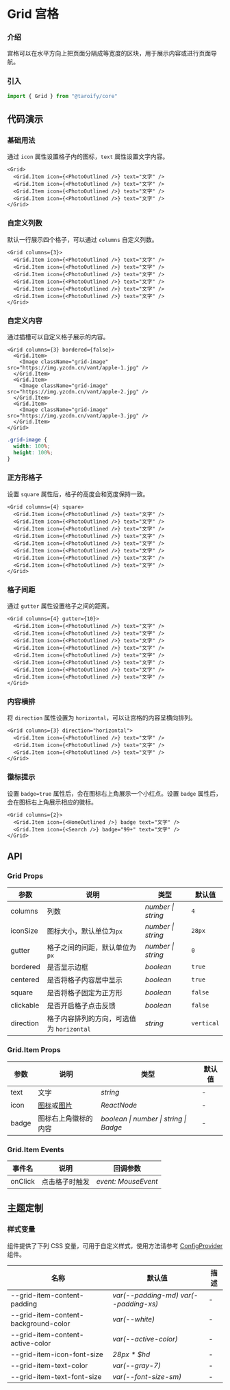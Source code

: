 # Grid 宫格

### 介绍

宫格可以在水平方向上把页面分隔成等宽度的区块，用于展示内容或进行页面导航。

### 引入

```ts
import { Grid } from "@taroify/core"
```

## 代码演示

### 基础用法

通过 `icon` 属性设置格子内的图标，`text` 属性设置文字内容。

```tsx
<Grid>
  <Grid.Item icon={<PhotoOutlined />} text="文字" />
  <Grid.Item icon={<PhotoOutlined />} text="文字" />
  <Grid.Item icon={<PhotoOutlined />} text="文字" />
  <Grid.Item icon={<PhotoOutlined />} text="文字" />
</Grid>
```

### 自定义列数

默认一行展示四个格子，可以通过 `columns` 自定义列数。

```tsx
<Grid columns={3}>
  <Grid.Item icon={<PhotoOutlined />} text="文字" />
  <Grid.Item icon={<PhotoOutlined />} text="文字" />
  <Grid.Item icon={<PhotoOutlined />} text="文字" />
  <Grid.Item icon={<PhotoOutlined />} text="文字" />
  <Grid.Item icon={<PhotoOutlined />} text="文字" />
  <Grid.Item icon={<PhotoOutlined />} text="文字" />
</Grid>
```

### 自定义内容

通过插槽可以自定义格子展示的内容。

```tsx
<Grid columns={3} bordered={false}>
  <Grid.Item>
    <Image className="grid-image" src="https://img.yzcdn.cn/vant/apple-1.jpg" />
  </Grid.Item>
  <Grid.Item>
    <Image className="grid-image" src="https://img.yzcdn.cn/vant/apple-2.jpg" />
  </Grid.Item>
  <Grid.Item>
    <Image className="grid-image" src="https://img.yzcdn.cn/vant/apple-3.jpg" />
  </Grid.Item>
</Grid>
```

```scss
.grid-image {
  width: 100%;
  height: 100%;
}
```

### 正方形格子

设置 `square` 属性后，格子的高度会和宽度保持一致。

```tsx
<Grid columns={4} square>
  <Grid.Item icon={<PhotoOutlined />} text="文字" />
  <Grid.Item icon={<PhotoOutlined />} text="文字" />
  <Grid.Item icon={<PhotoOutlined />} text="文字" />
  <Grid.Item icon={<PhotoOutlined />} text="文字" />
  <Grid.Item icon={<PhotoOutlined />} text="文字" />
  <Grid.Item icon={<PhotoOutlined />} text="文字" />
  <Grid.Item icon={<PhotoOutlined />} text="文字" />
  <Grid.Item icon={<PhotoOutlined />} text="文字" />
</Grid>
```

### 格子间距

通过 `gutter` 属性设置格子之间的距离。

```tsx
<Grid columns={4} gutter={10}>
  <Grid.Item icon={<PhotoOutlined />} text="文字" />
  <Grid.Item icon={<PhotoOutlined />} text="文字" />
  <Grid.Item icon={<PhotoOutlined />} text="文字" />
  <Grid.Item icon={<PhotoOutlined />} text="文字" />
  <Grid.Item icon={<PhotoOutlined />} text="文字" />
  <Grid.Item icon={<PhotoOutlined />} text="文字" />
  <Grid.Item icon={<PhotoOutlined />} text="文字" />
  <Grid.Item icon={<PhotoOutlined />} text="文字" />
</Grid>
```

### 内容横排

将 `direction` 属性设置为 `horizontal`，可以让宫格的内容呈横向排列。

```tsx
<Grid columns={3} direction="horizontal">
  <Grid.Item icon={<PhotoOutlined />} text="文字" />
  <Grid.Item icon={<PhotoOutlined />} text="文字" />
  <Grid.Item icon={<PhotoOutlined />} text="文字" />
</Grid>
```

### 徽标提示

设置 `badge=true` 属性后，会在图标右上角展示一个小红点。设置 `badge` 属性后，会在图标右上角展示相应的徽标。

```tsx
<Grid columns={2}>
  <Grid.Item icon={<HomeOutlined />} badge text="文字" />
  <Grid.Item icon={<Search />} badge="99+" text="文字" />
</Grid>
```

## API

### Grid Props

| 参数 | 说明 | 类型 | 默认值 |
| --- | --- | --- | --- |
| columns | 列数 | _number \| string_ | `4` |
| iconSize | 图标大小，默认单位为`px` | _number \| string_ | `28px` |
| gutter | 格子之间的间距，默认单位为`px` | _number \| string_ | `0` |
| bordered | 是否显示边框 | _boolean_ | `true` |
| centered | 是否将格子内容居中显示 | _boolean_ | `true` |
| square | 是否将格子固定为正方形 | _boolean_ | `false` |
| clickable | 是否开启格子点击反馈 | _boolean_ | `false` |
| direction | 格子内容排列的方向，可选值为 `horizontal` | _string_ | `vertical` |

### Grid.Item Props

| 参数 | 说明 | 类型 | 默认值 |
| --- | --- | --- | --- |
| text | 文字 | _string_ | - |
| icon | [图标](/components/icon)或[图片](/components/image) | _ReactNode_ | - |
| badge | 图标右上角徽标的内容 | _boolean \| number \| string \| Badge_ | - |

### Grid.Item Events

| 事件名     | 说明      | 回调参数                |
|---------|---------|---------------------|
| onClick | 点击格子时触发 | _event: MouseEvent_ |

## 主题定制

### 样式变量

组件提供了下列 CSS 变量，可用于自定义样式，使用方法请参考 [ConfigProvider](/components/config-provider/) 组件。

| 名称                                   | 默认值                                   | 描述  |
|--------------------------------------|---------------------------------------|-----|
| --grid-item-content-padding          | _var(--padding-md) var(--padding-xs)_ | -   |
| --grid-item-content-background-color | _var(--white)_                        | -   |
| --grid-item-content-active-color     | _var(--active-color)_                 | -   |
| --grid-item-icon-font-size           | _28px * $hd_                          | -   |
| --grid-item-text-color               | _var(--gray-7)_                       | -   |
| --grid-item-text-font-size           | _var(--font-size-sm)_                 | -   |
